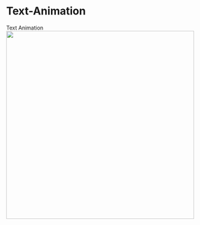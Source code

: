 # Text-Animation
Text Animation
<img src="https://user-images.githubusercontent.com/53872301/180619497-74c22468-32ae-4cdb-b771-6fd3ded39fb5.gif" width="500" />
